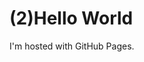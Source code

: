 <!DOCTYPE html>
<html>
<body>
<h1>(2)Hello World</h1>
<p>I'm hosted with GitHub Pages.</p>
</body>
</html>
